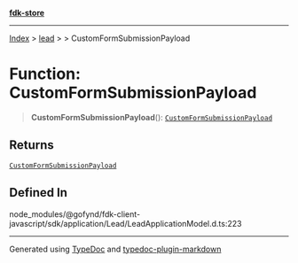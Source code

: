 [**fdk-store**](../../../README.md)
***

[Index](../../../API.md) > [lead](../../README.md) > [<internal>](../README.md) > CustomFormSubmissionPayload

# Function: CustomFormSubmissionPayload

> **CustomFormSubmissionPayload**(): [`CustomFormSubmissionPayload`](../type-aliases/type-alias.CustomFormSubmissionPayload.md)

## Returns

[`CustomFormSubmissionPayload`](../type-aliases/type-alias.CustomFormSubmissionPayload.md)

## Defined In

node\_modules/@gofynd/fdk-client-javascript/sdk/application/Lead/LeadApplicationModel.d.ts:223

***
Generated using [TypeDoc](https://typedoc.org/) and [typedoc-plugin-markdown](https://www.npmjs.com/package/typedoc-plugin-markdown)
